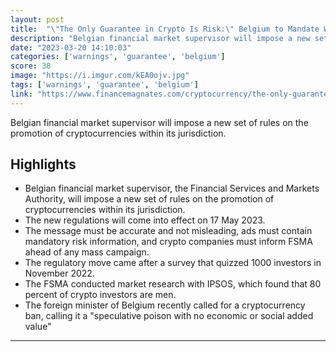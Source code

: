 ```yaml
---
layout: post
title:  "\"The Only Guarantee in Crypto Is Risk:\" Belgium to Mandate Warnings on Ads"
description: "Belgian financial market supervisor will impose a new set of rules on the promotion of cryptocurrencies within its jurisdiction."
date: "2023-03-20 14:10:03"
categories: ['warnings', 'guarantee', 'belgium']
score: 38
image: "https://i.imgur.com/kEA0ojv.jpg"
tags: ['warnings', 'guarantee', 'belgium']
link: "https://www.financemagnates.com/cryptocurrency/the-only-guarantee-in-crypto-is-risk-belgium-to-mandate-warnings-on-ads/"
---
```


Belgian financial market supervisor will impose a new set of rules on the promotion of cryptocurrencies within its jurisdiction.

## Highlights

- Belgian financial market supervisor, the Financial Services and Markets Authority, will impose a new set of rules on the promotion of cryptocurrencies within its jurisdiction.
- The new regulations will come into effect on 17 May 2023.
- The message must be accurate and not misleading, ads must contain mandatory risk information, and crypto companies must inform FSMA ahead of any mass campaign.
- The regulatory move came after a survey that quizzed 1000 investors in November 2022.
- The FSMA conducted market research with IPSOS, which found that 80 percent of crypto investors are men.
- The foreign minister of Belgium recently called for a cryptocurrency ban, calling it a "speculative poison with no economic or social added value"

---
